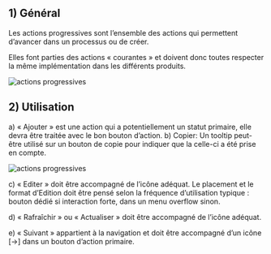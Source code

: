 ## 1) Général

Les actions progressives sont l’ensemble des actions qui permettent d’avancer dans un processus ou de créer.

Elles font parties des actions « courantes » et doivent donc toutes respecter la même implémentation dans les différents produits.

<img src="../../assets/images/actions-prog/action-prog-01.jpg" alt="actions progressives" class="tk-markdown__img-fullscreen" />

## 2) Utilisation

a) « Ajouter » est une action qui a potentiellement un statut primaire, elle devra être traitée avec le bon bouton d’action.
b) Copier: Un tooltip peut-être utilisé sur un bouton de copie pour indiquer que la celle-ci a été prise en compte.

<img src="../../assets/images/actions-prog/action-prog-02.jpg" alt="actions progressives" class="tk-markdown__img-fullscreen" />

c) « Editer » doit être accompagné de l’icône adéquat. Le placement et le format d’Edition doit être pensé selon la fréquence d’utilisation typique : bouton dédié si interaction forte, dans un menu overflow sinon.

d) « Rafraîchir » ou « Actualiser » doit être accompagné de l’icône adéquat.

e) « Suivant » appartient à la navigation et doit être accompagné d’un icône [->] dans un bouton d’action primaire.
